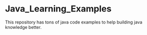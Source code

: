 # Java_Learning_Examples
This repository has tons of java code examples to help building java knowledge better. 
